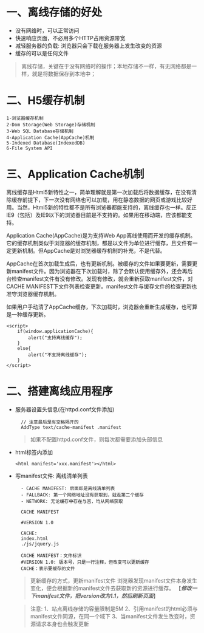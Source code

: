 # 一、离线存储的好处
- 没有网络时，可以正常访问
- 快速响应页面，不必用多个HTTP占用资源带宽
- 减轻服务器的负载: 浏览器只会下载在服务器上发生改变的资源
- 缓存的可以是任何文件
> 离线存储，关键在于没有网络时的操作；本地存储不一样，有无网络都是一样，就是将数据保存到本地中；

# 二、H5缓存机制
```
1-浏览器缓存机制
2-Dom Storage(Web Storage)存储机制
3-Web SQL Database存储机制
4-Application Cache(AppCache)机制
5-Indexed Database(IndexedDB)
6-File System API
```

# 三、Application Cache机制
离线缓存是Html5新特性之一，简单理解就是第一次加载后将数据缓存，在没有清除缓存前提下，下一次没有网络也可以加载，用在静态数据的网页或游戏比较好用。当然，Html5新的特性都不是所有浏览器都能支持的，离线缓存也一样。反正IE9（包括）及IE9以下的浏览器目前是不支持的。如果用在移动端，应该都能支持。

Application Cache(AppCache)是为支持Web App离线使用而开发的缓存机制。它的缓存机制类似于浏览器的缓存机制，都是以文件为单位进行缓存，且文件有一定更新机制。但AppCache是对浏览器缓存机制的补充，不是代替。

AppCache在首次加载生成后，也有更新机制。被缓存的文件如果要更新，需要更新manifest文件。因为浏览器在下次加载时，除了会默认使用缓存外，还会再后台检查manifest文件有没有修改。发现有修改，就会重新获取manifest文件，对CACHE MANIFEST下文件列表检查更新。manifest文件与缓存文件的检查更新也准守浏览器缓存机制。

如果用户手动清了AppCache缓存，下次加载时，浏览器会重新生成缓存，也可算是一种缓存更新。

```
<script>
    if(window.applicationCache){
        alert("支持离线缓存");
    }
    else{
        alert("不支持离线缓存");
    }
</script>
```

# 二、搭建离线应用程序
- 服务器设置头信息(在httpd.conf文件添加)
	```
	  // 注意最后是有空格隔开的
	  AddType text/cache-manifest .manifest
	```
	> 如果不配置httpd.conf文件，则每次都需要添加头部信息<?php header("content-type: text/cache-manifest"); ?>

- html标签内添加
	```
	<html manifest='xxx.manifest'></html>
	```

- 写manifest文件: 离线清单列表
	```
	  - CACHE MANIFEST: 后面即是离线清单列表
	  - FALLBACK: 第一个网络地址没有获取到，就走第二个缓存
	  - NETWORK: 无论缓存中存在与否，均从网络获取
	```
	```
	  CACHE MANIFEST  
	  
	  #VERSION 1.0  
	  
	  CACHE:  
	  index.html  
	  ./js/jquery.js  

	  CACHE MANIFEST：文件标识
	  #VERSION 1.0: 版本号，只是一行注释，但改变可以更新缓存
	  CACHE：表示要缓存的文件
	```

	> 更新缓存的方式，更新manifest文件
	> 浏览器发现manifest文件本身发生变化，便会根据新的manifest文件去获取新的资源进行缓存。
	>【***修改一下manifest文件，把version改为1.1，然后刷新页面***】

	> 注意: 
	> 1、站点离线存储的容量限制是5M
	> 2、引用manifest的html必须与manifest文件同源，在同一个域下
	> 3、当manifest文件发生改变时，资源请求本身也会触发更新